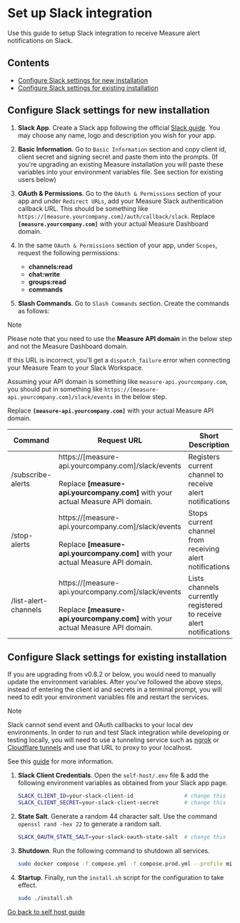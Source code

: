 # Set up Slack integration <!-- omit in toc -->

Use this guide to setup Slack integration to receive Measure alert notifications on Slack.

## Contents <!-- omit in toc -->
- [Configure Slack settings for new installation](#configure-slack-settings-for-new-installation)
- [Configure Slack settings for existing installation](#configure-slack-settings-for-existing-installation)

## Configure Slack settings for new installation

1. **Slack App**. Create a Slack app following the official [Slack guide](https://docs.slack.dev/quickstart/). You may choose any name, logo and description you wish for your app.

2. **Basic Information**. Go to `Basic Information` section and copy client id, client secret and signing secret and paste them into the prompts. (If you're upgrading an existing Measure installation you will paste these variables into your environment variables file. See section for existing users below)

3. **OAuth & Permissions**. Go to the `OAuth & Permissions` section of your app and under `Redirect URLs`, add your Measure Slack authentication callback URL. This should be something like `https://[measure.yourcompany.com]/auth/callback/slack`. Replace **`[measure.yourcompany.com]`** with your actual Measure Dashboard domain.

4. In the same `OAuth & Permissions` section of your app, under `Scopes`, request the following permissions:

    - **channels:read**
    - **chat:write**
    - **groups:read**
    - **commands**

5. **Slash Commands**. Go to `Slash Commands` section. Create the commands as follows:

> [!NOTE]
>
> Please note that you need to use the **Measure API domain** in the below step and not the Measure Dashboard domain.
>
> If this URL is incorrect, you'll get a `dispatch_failure` error when connecting your Measure Team to your Slack Workspace.
>
> Assuming your API domain is something like `measure-api.yourcompany.com`, you should put in something like `https://[measure-api.yourcompany.com]/slack/events` in the below step.
>
> Replace **`[measure-api.yourcompany.com]`** with your actual Measure API domain.

| Command              | Request URL                                                                                                                                   | Short Description                                                  |
| -------------------- | --------------------------------------------------------------------------------------------------------------------------------------------- | ------------------------------------------------------------------ |
| /subscribe-alerts    | https://[measure-api.yourcompany.com]/slack/events<br /><br />Replace **[measure-api.yourcompany.com]** with your actual Measure API domain.  | Registers current channel to receive alert notifications           |
| /stop-alerts         | https://[measure-api.yourcompany.com]/slack/events <br /><br />Replace **[measure-api.yourcompany.com]** with your actual Measure API domain. | Stops current channel from receiving alert notifications           |
| /list-alert-channels | https://[measure-api.yourcompany.com]/slack/events<br /><br />Replace **[measure-api.yourcompany.com]** with your actual Measure API domain.  | Lists channels currently registered to receive alert notifications |

## Configure Slack settings for existing installation

If you are upgrading from v0.8.2 or below, you would need to manually update the environment variables. After you've followed the above steps, instead of entering the client id and secrets in a terminal prompt, you will need to edit your environment variables file
and restart the services.

> [!NOTE]
>
> Slack cannot send event and OAuth callbacks to your local dev environments. In order to run and test Slack integration while developing or testing locally, you will need to use a tunneling service such as [ngrok](https://ngrok.com) or [Cloudflare tunnels](https://developers.cloudflare.com/cloudflare-one/networks/connectors/cloudflare-tunnel/) and use that URL to proxy to your localhost.
>
> See this [guide](https://docs.slack.dev/tools/node-slack-sdk/tutorials/local-development/#using-a-local-request-url-for-development) for more information.

1. **Slack Client Credentials**. Open the `self-host/.env` file & add the following environment variables as obtained from your Slack app page.

    ```sh
    SLACK_CLIENT_ID=your-slack-client-id                # change this
    SLACK_CLIENT_SECRET=your-slack-client-secret        # change this
    ```

2. **State Salt**. Generate a random 44 character salt. Use the command `openssl rand -hex 22` to generate a random salt.

    ```sh
    SLACK_OAUTH_STATE_SALT=your-slack-oauth-state-salt  # change this
    ```

3. **Shutdown**. Run the following command to shutdown all services.

    ```sh
    sudo docker compose -f compose.yml -f compose.prod.yml --profile migrate down
    ```

4. **Startup**. Finally, run the `install.sh` script for the configuration to take effect.

    ```sh
    sudo ./install.sh
    ```

[Go back to self host guide](./README.md)
